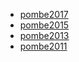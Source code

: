 - [pombe2017](documents/pombe2017)
- [pombe2015](documents/pombe2015)
- [pombe2013](documents/pombe2013)
- [pombe2011](documents/pombe2011)

